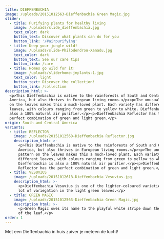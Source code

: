 ```yaml
---
title: DIEFFENBACHIA
image: /uploads/20151012563-Dieffenbachia Green Magic.jpg
slider:
  - title: Purifying plants for healthy living
    image: /uploads/slide_dieffenbachia.jpg
    text_color: dark
    button_text: Discover what plants can do for you
    button_link: '/#airpurifying'
  - title: Keep your jungle wild!
    image: /uploads/slide-Philodendron-Xanadu.jpg
    text_color: dark
    button_text: See our care tips
    button_link: /care
  - title: Homes go wild for it!
    image: /uploads/sliderhome-jmplants-1.jpg
    text_color: light
    button_text: Discover the collection!
    button_link: /collection
description_html: >-
  <p>This Dieffenbachia is native to the rainforests of South and Central
  America, but also thrives in European living rooms.</p><p>The unusual pattern
  on the leaves makes this a much-loved plant. Each variety has different
  leaves, with colours ranging from green to yellow to white. Dieffenbachia is
  also a 100% natural air purifier.</p><p>Dieffenbachia Reflector has the
  perfect combination of green and light green.</p>
origin: South and Central America
variants:
  - title: REFLECTOR
    image: /uploads/20151012568-Dieffenbachia Reflector.jpg
    description_html: >-
      <p>This Dieffenbachia is native to the rainforests of South and Central
      America, but also thrives in European living rooms.</p><p>The unusual
      pattern on the leaves makes this a much-loved plant. Each variety has
      different leaves, with colours ranging from green to yellow to white.
      Dieffenbachia is also a 100% natural air purifier.</p><p>Dieffenbachia
      Reflector has the perfect combination of green and light green.</p>
  - title: VESUVIUS
    image: /uploads/20151012618-Dieffenbachia Vesuvius.jpg
    description_html: >-
      <p>Dieffenbachia Vesuvius is one of the lighter-coloured varieties, with a
      lot of variegation in the light green leaves.</p>
  - title: GREEN MAGIC
    image: /uploads/20151012563-Dieffenbachia Green Magic.jpg
    description_html: >-
      <p>Green Magic owes its name to the playful white stripe down the centre
      of the leaf.</p>
order: 1
---
```



Met een Dieffenbachia in huis zuiver je meteen de lucht!